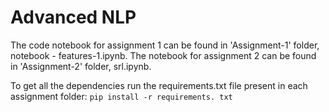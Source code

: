 # Advanced NLP
The code notebook for assignment 1 can be found in 'Assignment-1' folder, notebook - features-1.ipynb. 
The notebook for assignment 2 can be found in 'Assignment-2' folder, srl.ipynb.

To get all the dependencies run the requirements.txt file present in each assignment folder:
```pip install -r requirements. txt```
